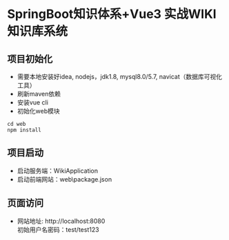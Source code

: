 # SpringBoot知识体系+Vue3 实战WIKI知识库系统


## 项目初始化
* 需要本地安装好idea, nodejs，jdk1.8, mysql8.0/5.7, navicat（数据库可视化工具）
* 刷新maven依赖
* 安装vue cli
* 初始化web模块
```
cd web
npm install
```

## 项目启动
* 启动服务端：WikiApplication
* 启动前端网站：web\package.json

## 页面访问
* 网站地址: http://localhost:8080<br>
  初始用户名密码：test/test123
